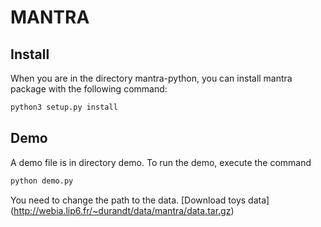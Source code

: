 # MANTRA

## Install

When you are in the directory mantra-python, you can install mantra package with the following command:
```python
python3 setup.py install
```

## Demo

A demo file is in directory demo. To run the demo, execute the command
```python
python demo.py 
```
You need to change the path to the data. 
[Download toys data] (http://webia.lip6.fr/~durandt/data/mantra/data.tar.gz)


